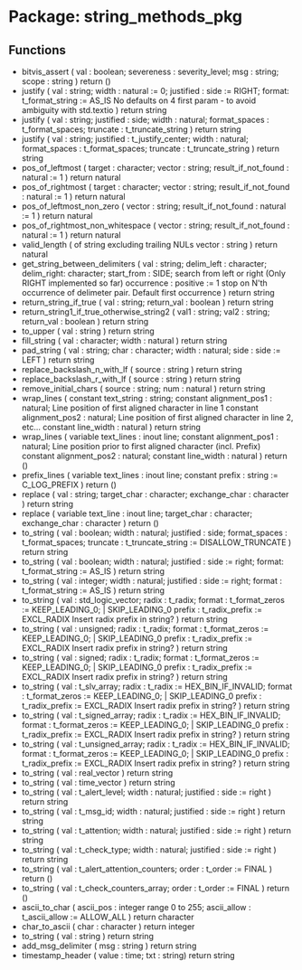 # Package: string_methods_pkg
## Functions
- bitvis_assert <font id="function_arguments">(    val        : boolean;
    severeness : severity_level;
    msg        : string;
    scope      : string
    )</font> <font id="function_return">return ()</font>
- justify <font id="function_arguments">(    val       : string;
    width     : natural := 0;
    justified : side := RIGHT;
    format: t_format_string := AS_IS  No defaults on 4 first param - to avoid ambiguity with std.textio
    )</font> <font id="function_return">return string</font>
- justify <font id="function_arguments">(    val             : string;
    justified       : side;
    width           : natural;
    format_spaces   : t_format_spaces;
    truncate        : t_truncate_string
    )</font> <font id="function_return">return string</font>
- justify <font id="function_arguments">(    val             : string;
    justified       : t_justify_center;
    width           : natural;
    format_spaces   : t_format_spaces;
    truncate        : t_truncate_string
    )</font> <font id="function_return">return string</font>
- pos_of_leftmost <font id="function_arguments">(    target              : character;
    vector              : string;
    result_if_not_found : natural := 1
    )</font> <font id="function_return">return natural</font>
- pos_of_rightmost <font id="function_arguments">(    target              : character;
    vector              : string;
    result_if_not_found : natural := 1
    )</font> <font id="function_return">return natural</font>
- pos_of_leftmost_non_zero <font id="function_arguments">(    vector              : string;
    result_if_not_found : natural := 1
    )</font> <font id="function_return">return natural</font>
- pos_of_rightmost_non_whitespace <font id="function_arguments">(    vector              : string;
    result_if_not_found : natural := 1
    )</font> <font id="function_return">return natural</font>
- valid_length <font id="function_arguments">(     of string excluding trailing NULs    vector              : string
    )</font> <font id="function_return">return natural</font>
- get_string_between_delimiters <font id="function_arguments">(    val        : string;
    delim_left : character;
    delim_right: character;
    start_from : SIDE;           search from left or right  (Only RIGHT implemented so far)
    occurrence  : positive := 1  stop on N'th occurrence of delimeter pair. Default first occurrence
    )</font> <font id="function_return">return string</font>
- return_string_if_true <font id="function_arguments">(    val        : string;
    return_val : boolean
    )</font> <font id="function_return">return string</font>
- return_string1_if_true_otherwise_string2 <font id="function_arguments">(    val1        : string;
    val2        : string;
    return_val : boolean
    )</font> <font id="function_return">return string</font>
- to_upper <font id="function_arguments">(    val  : string
    )</font> <font id="function_return">return string</font>
- fill_string <font id="function_arguments">(    val       : character;
    width     : natural
    )</font> <font id="function_return">return string</font>
- pad_string <font id="function_arguments">(    val   : string;
    char  : character;
    width : natural;
    side  : side := LEFT
    )</font> <font id="function_return">return string</font>
- replace_backslash_n_with_lf <font id="function_arguments">(    source : string
    )</font> <font id="function_return">return string</font>
- replace_backslash_r_with_lf <font id="function_arguments">(    source : string
    )</font> <font id="function_return">return string</font>
- remove_initial_chars <font id="function_arguments">(    source : string;
    num    : natural
    )</font> <font id="function_return">return string</font>
- wrap_lines <font id="function_arguments">(    constant text_string     : string;
    constant alignment_pos1  : natural;   Line position of first aligned character in line 1
    constant alignment_pos2  : natural;   Line position of first aligned character in line 2, etc...
    constant line_width      : natural
    )</font> <font id="function_return">return string</font>
- wrap_lines <font id="function_arguments">(    variable text_lines      : inout line;
    constant alignment_pos1  : natural;   Line position prior to first aligned character (incl. Prefix)
    constant alignment_pos2  : natural;
    constant line_width      : natural
    )</font> <font id="function_return">return ()</font>
- prefix_lines <font id="function_arguments">(    variable text_lines  : inout line;
    constant prefix      : string := C_LOG_PREFIX
    )</font> <font id="function_return">return ()</font>
- replace <font id="function_arguments">(    val           : string;
    target_char   : character;
    exchange_char : character
    )</font> <font id="function_return">return string</font>
- replace <font id="function_arguments">(    variable text_line : inout line;
    target_char        : character;
    exchange_char      : character
    )</font> <font id="function_return">return ()</font>
- to_string <font id="function_arguments">(    val             : boolean;
    width           : natural;
    justified       : side;
    format_spaces   : t_format_spaces;
    truncate        : t_truncate_string := DISALLOW_TRUNCATE
    )</font> <font id="function_return">return string</font>
- to_string <font id="function_arguments">(    val       : boolean;
    width     : natural;
    justified : side        := right;
    format: t_format_string := AS_IS
    )</font> <font id="function_return">return string</font>
- to_string <font id="function_arguments">(    val       : integer;
    width     : natural;
    justified : side            := right;
    format    : t_format_string := AS_IS
    )</font> <font id="function_return">return string</font>
- to_string <font id="function_arguments">(    val     : std_logic_vector;
    radix   : t_radix;
    format  : t_format_zeros := KEEP_LEADING_0;   | SKIP_LEADING_0
    prefix  : t_radix_prefix := EXCL_RADIX  Insert radix prefix in string?
    )</font> <font id="function_return">return string</font>
- to_string <font id="function_arguments">(    val     : unsigned;
    radix   : t_radix;
    format  : t_format_zeros := KEEP_LEADING_0;   | SKIP_LEADING_0
    prefix  : t_radix_prefix := EXCL_RADIX  Insert radix prefix in string?
    )</font> <font id="function_return">return string</font>
- to_string <font id="function_arguments">(    val     : signed;
    radix   : t_radix;
    format  : t_format_zeros := KEEP_LEADING_0;   | SKIP_LEADING_0
    prefix  : t_radix_prefix := EXCL_RADIX  Insert radix prefix in string?
    )</font> <font id="function_return">return string</font>
- to_string <font id="function_arguments">(    val     : t_slv_array;
    radix   : t_radix        := HEX_BIN_IF_INVALID;
    format  : t_format_zeros := KEEP_LEADING_0;   | SKIP_LEADING_0
    prefix  : t_radix_prefix := EXCL_RADIX  Insert radix prefix in string?
    )</font> <font id="function_return">return string</font>
- to_string <font id="function_arguments">(    val     : t_signed_array;
    radix   : t_radix        := HEX_BIN_IF_INVALID;
    format  : t_format_zeros := KEEP_LEADING_0;   | SKIP_LEADING_0
    prefix  : t_radix_prefix := EXCL_RADIX  Insert radix prefix in string?
    )</font> <font id="function_return">return string</font>
- to_string <font id="function_arguments">(    val     : t_unsigned_array;
    radix   : t_radix        := HEX_BIN_IF_INVALID;
    format  : t_format_zeros := KEEP_LEADING_0;   | SKIP_LEADING_0
    prefix  : t_radix_prefix := EXCL_RADIX  Insert radix prefix in string?
    )</font> <font id="function_return">return string</font>
- to_string <font id="function_arguments">(    val     : real_vector
    )</font> <font id="function_return">return string</font>
- to_string <font id="function_arguments">(    val     : time_vector
    )</font> <font id="function_return">return string</font>
- to_string <font id="function_arguments">(    val       : t_alert_level;
    width     : natural;
    justified : side    := right
    )</font> <font id="function_return">return string</font>
- to_string <font id="function_arguments">(    val       : t_msg_id;
    width     : natural;
    justified : side    := right
    )</font> <font id="function_return">return string</font>
- to_string <font id="function_arguments">(    val       : t_attention;
    width     : natural;
    justified : side    := right
      )</font> <font id="function_return">return string</font>
- to_string <font id="function_arguments">(    val       : t_check_type;
    width     : natural;
    justified : side    := right
    )</font> <font id="function_return">return string</font>
- to_string <font id="function_arguments">(    val   : t_alert_attention_counters;
    order : t_order := FINAL
    )</font> <font id="function_return">return ()</font>
- to_string <font id="function_arguments">(    val   : t_check_counters_array;
    order : t_order := FINAL
    )</font> <font id="function_return">return ()</font>
- ascii_to_char <font id="function_arguments">(    ascii_pos   : integer range 0 to 255;
    ascii_allow : t_ascii_allow := ALLOW_ALL
    )</font> <font id="function_return">return character</font>
- char_to_ascii <font id="function_arguments">(    char   : character
    )</font> <font id="function_return">return integer</font>
- to_string <font id="function_arguments">(    val : string
    )</font> <font id="function_return">return string</font>
- add_msg_delimiter <font id="function_arguments">(    msg : string
  )</font> <font id="function_return">return string</font>
- timestamp_header <font id="function_arguments">(    value : time;
    txt   : string)</font> <font id="function_return">return string</font>
